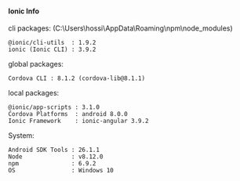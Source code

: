 #### Ionic Info

cli packages: (C:\Users\hossi\AppData\Roaming\npm\node_modules)

    @ionic/cli-utils  : 1.9.2
    ionic (Ionic CLI) : 3.9.2

global packages:

    Cordova CLI : 8.1.2 (cordova-lib@8.1.1)

local packages:

    @ionic/app-scripts : 3.1.0
    Cordova Platforms  : android 8.0.0
    Ionic Framework    : ionic-angular 3.9.2

System:

    Android SDK Tools : 26.1.1
    Node              : v8.12.0
    npm               : 6.9.2
    OS                : Windows 10
